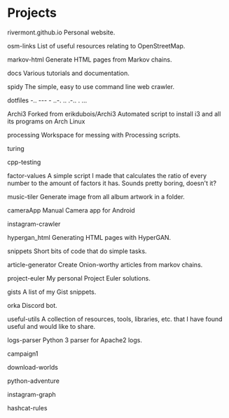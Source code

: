 # Projects

rivermont.github.io
Personal website.

osm-links
List of useful resources relating to OpenStreetMap.

markov-html
Generate HTML pages from Markov chains.

docs
Various tutorials and documentation.

spidy
The simple, easy to use command line web crawler.

dotfiles
-.. --- - ..-. .. .-.. . ...

Archi3
Forked from erikdubois/Archi3
Automated script to install i3 and all its programs on Arch Linux

processing
Workspace for messing with Processing scripts.

turing

cpp-testing

factor-values
A simple script I made that calculates the ratio of every number to the amount of factors it has. Sounds pretty boring, doesn't it?

music-tiler
Generate image from all album artwork in a folder.

cameraApp
Manual Camera app for Android

instagram-crawler

hypergan_html
Generating HTML pages with HyperGAN.

snippets
Short bits of code that do simple tasks.

article-generator
Create Onion-worthy articles from markov chains.

project-euler
My personal Project Euler solutions.

gists
A list of my Gist snippets.

orka
Discord bot.

useful-utils
A collection of resources, tools, libraries, etc. that I have found useful and would like to share.

logs-parser
Python 3 parser for Apache2 logs.

campaign1

download-worlds

python-adventure

instagram-graph

hashcat-rules
